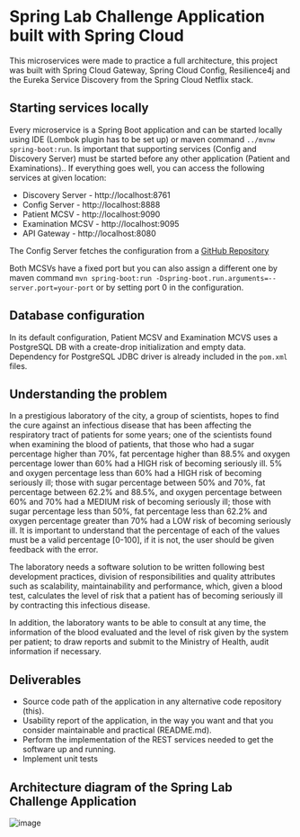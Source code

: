 # Spring Lab Challenge Application built with Spring Cloud

This microservices were made to practice a full architecture, this project was built with Spring Cloud Gateway, Spring Cloud Config, Resilience4j and the Eureka Service Discovery from the Spring Cloud Netflix stack.

## Starting services locally

Every microservice is a Spring Boot application and can be started locally using IDE (Lombok plugin has to be set up) or maven command `../mvnw spring-boot:run`. Is important that supporting services (Config and Discovery Server) must be started before any other application (Patient and Examinations)..
If everything goes well, you can access the following services at given location:
* Discovery Server - http://localhost:8761
* Config Server - http://localhost:8888
* Patient MCSV - http://localhost:9090
* Examination MCSV - http://localhost:9095
* API Gateway - http://localhost:8080

The Config Server fetches the configuration from a [GitHub Repository](https://github.com/jonato96/spring-lab-challenge-config)

Both MCSVs have a fixed port but you can also assign a different one by maven command `mvn spring-boot:run -Dspring-boot.run.arguments=--server.port=your-port` or by setting port 0 in the configuration.

## Database configuration

In its default configuration, Patient MCSV and Examination MCVS uses a PostgreSQL DB with a create-drop initialization and empty data.
Dependency for PostgreSQL JDBC driver is already included in the `pom.xml` files.

## Understanding the problem

In a prestigious laboratory of the city, a group of scientists, hopes to find the cure against an infectious disease that has been affecting the respiratory tract of patients for some years; one of the scientists found when examining the blood of patients, that those who had a sugar percentage higher than 70%, fat percentage higher than 88.5% and oxygen percentage lower than 60% had a HIGH risk of becoming seriously ill. 5% and oxygen percentage less than 60% had a HIGH risk of becoming seriously ill; those with sugar percentage between 50% and 70%, fat percentage between 62.2% and 88.5%, and oxygen percentage between 60% and 70% had a MEDIUM risk of becoming seriously ill; those with sugar percentage less than 50%, fat percentage less than 62.2% and oxygen percentage greater than 70% had a LOW risk of becoming seriously ill. It is important to understand that the percentage of each of the values must be a valid percentage [0-100], if it is not, the user should be given feedback with the error.

The laboratory needs a software solution to be written following best development practices, division of responsibilities and quality attributes such as scalability, maintainability and performance, which, given a blood test, calculates the level of risk that a patient has of becoming seriously ill by contracting this infectious disease.

In addition, the laboratory wants to be able to consult at any time, the information of the blood evaluated and the level of risk given by the system per patient; to draw reports and submit to the Ministry of Health, audit information if necessary.

## Deliverables

- Source code path of the application in any alternative code repository (this).
- Usability report of the application, in the way you want and that you consider maintainable and practical (README.md). 
- Perform the implementation of the REST services needed to get the software up and running. 
- Implement unit tests

## Architecture diagram of the Spring Lab Challenge Application

![image](https://user-images.githubusercontent.com/80604082/206969256-ce49a9ea-2c69-4c3e-ad1a-9852c834c851.png)
